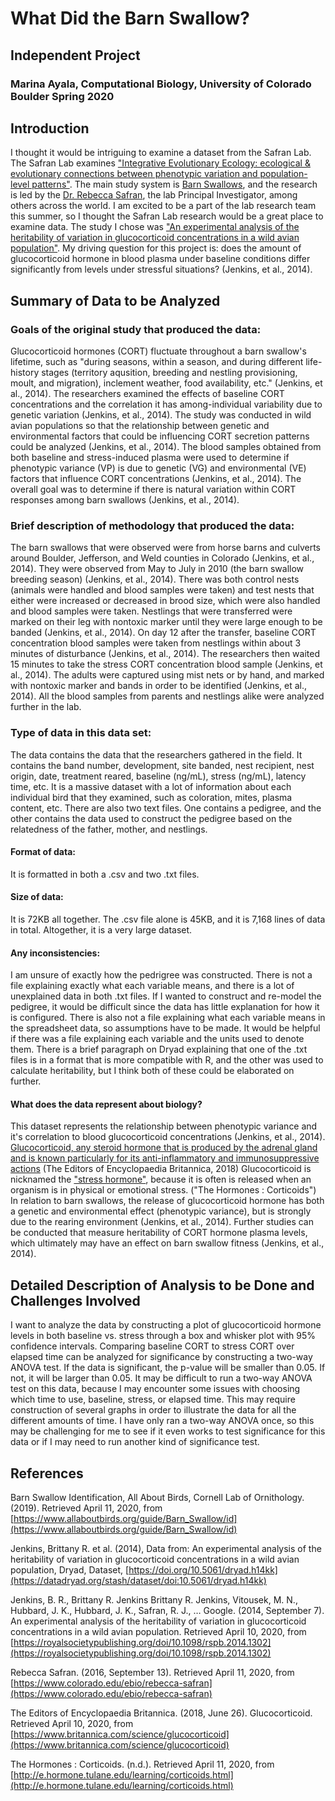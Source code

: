 # What Did the Barn Swallow?
## Independent Project 
### Marina Ayala, Computational Biology, University of Colorado Boulder Spring 2020

## Introduction
I thought it would be intriguing to examine a dataset from the Safran Lab. The Safran Lab examines ["Integrative Evolutionary Ecology: ecological & evolutionary connections between phenotypic variation and population-level patterns"](http://www.safran-lab.com/). The main study system is [Barn Swallows](https://www.allaboutbirds.org/guide/Barn_Swallow/id), and the research is led by the [Dr. Rebecca Safran](https://www.colorado.edu/ebio/rebecca-safran), the lab Principal Investigator, among others across the world. I am excited to be a part of the lab research team this summer, so I thought the Safran Lab research would be a great place to examine data. The study I chose was ["An experimental analysis of the heritability of variation in glucocorticoid concentrations in a wild avian population"](https://royalsocietypublishing.org/doi/10.1098/rspb.2014.1302). My driving question for this project is: does the amount of glucocorticoid hormone in blood plasma under baseline conditions differ significantly from levels under stressful situations?
(Jenkins, et al., 2014). 

## Summary of Data to be Analyzed
### Goals of the original study that produced the data:
Glucocorticoid hormones (CORT) fluctuate throughout a barn swallow's lifetime, such as "during seasons, within a season, and during different life-history stages (territory aqusition, breeding and nestling provisioning, moult, and migration), inclement weather, food availability, etc." (Jenkins, et al., 2014). The researchers examined the effects of baseline CORT concentrations and the correlation it has among-individual variability due to genetic variation (Jenkins, et al., 2014). The study was conducted in wild avian populations so that the relationship between genetic and environmental factors that could be influencing CORT secretion patterns could be analyzed (Jenkins, et al., 2014). The blood samples obtained from both baseline and stress-induced plasma were used to determine if phenotypic variance (VP) is due to genetic (VG) and environmental (VE) factors that influence CORT concentrations (Jenkins, et al., 2014). The overall goal was to determine if there is natural variation within CORT responses among barn swallows (Jenkins, et al., 2014). 
### Brief description of methodology that produced the data:
The barn swallows that were observed were from horse barns and culverts around Boulder, Jefferson, and Weld counties in Colorado (Jenkins, et al., 2014). They were observed from May to July in 2010 (the barn swallow breeding season) (Jenkins, et al., 2014). There was both control nests (animals were handled and blood samples were taken) and test nests that either were increased or decreased in brood size, which were also handled and blood samples were taken. Nestlings that were transferred were marked on their leg with nontoxic marker until they were large enough to be banded  (Jenkins, et al., 2014). On day 12 after the transfer, baseline CORT concentration blood samples were taken from nestlings within about 3 minutes of disturbance (Jenkins, et al., 2014). The researchers then waited 15 minutes to take the stress CORT concentration blood sample (Jenkins, et al., 2014). The adults were captured using mist nets or by hand, and marked with nontoxic marker and bands in order to be identified (Jenkins, et al., 2014). All the blood samples from parents and nestlings alike were analyzed further in the lab.
### Type of data in this data set:
The data contains the data that the researchers gathered in the field. It contains the band number, development, site banded, nest recipient, nest origin, date, treatment reared, baseline (ng/mL), stress (ng/mL), latency time, etc. It is a massive dataset with a lot of information about each individual bird that they examined, such as coloration, mites, plasma content, etc. There are also two text files. One contains a pedigree, and the other contains the data used to construct the pedigree based on the relatedness of the father, mother, and nestlings. 
#### Format of data:
It is formatted in both a .csv and two .txt files.
#### Size of data: 
It is 72KB all together. The .csv file alone is 45KB, and it is 7,168 lines of data in total. Altogether, it is a very large dataset.
#### Any inconsistencies:
I am unsure of exactly how the pedrigree was constructed. There is not a file explaining exactly what each variable means, and there is a lot of unexplained data in both .txt files. If I wanted to construct and re-model the pedigree, it would be difficult since the data has little explanation for how it is configured. There is also not a file explaining what each variable means in the spreadsheet data, so assumptions have to be made. It would be helpful if there was a file explaining each variable and the units used to denote them. There is a brief paragraph on Dryad explaining that one of the .txt files is in a format that is more compatible with R, and the other was used to calculate heritability, but I think both of these could be elaborated on further. 
#### What does the data represent about biology?
This dataset represents the relationship between phenotypic variance and it's correlation to blood glucocorticoid concentrations (Jenkins, et al., 2014). [Glucocorticoid, any steroid hormone that is produced by the adrenal gland and is known particularly for its anti-inflammatory and immunosuppressive actions](https://www.britannica.com/science/glucocorticoid) (The Editors of Encyclopaedia Britannica, 2018) Glucocorticoid is nicknamed the ["stress hormone"](http://e.hormone.tulane.edu/learning/corticoids.html), because it is often is released when an organism is in physical or emotional stress. ("The Hormones : Corticoids") In relation to barn swallows, the release of glucocorticoid hormone has both a genetic and environmental effect (phenotypic variance), but is strongly due to the rearing environment (Jenkins, et al., 2014). Further studies can be conducted that measure heritability of CORT hormone plasma levels, which ultimately may have an effect on barn swallow fitness (Jenkins, et al., 2014).

## Detailed Description of Analysis to be Done and Challenges Involved
I want to analyze the data by constructing a plot of glucocorticoid hormone levels in both baseline vs. stress through a box and whisker plot with 95% confidence intervals. Comparing baseline CORT to stress CORT over elapsed time can be analyzed for significance by constructing a two-way ANOVA test. If the data is significant, the p-value will be smaller than 0.05. If not, it will be larger than 0.05. It may be difficult to run a two-way ANOVA test on this data, because I may encounter some issues with choosing which time to use, baseline, stress, or elapsed time. This may require construction of several graphs in order to illustrate the data for all the different amounts of time. I have only ran a two-way ANOVA once, so this may be challenging for me to see if it even works to test significance for this data or if I may need to run another kind of significance test. 

## References
Barn Swallow Identification, All About Birds, Cornell Lab of Ornithology. (2019). Retrieved April 11, 2020, from [https://www.allaboutbirds.org/guide/Barn_Swallow/id](https://www.allaboutbirds.org/guide/Barn_Swallow/id)

Jenkins, Brittany R. et al. (2014), Data from: An experimental analysis of the heritability of variation in glucocorticoid concentrations in a wild avian population, Dryad, Dataset, [https://doi.org/10.5061/dryad.h14kk](https://datadryad.org/stash/dataset/doi:10.5061/dryad.h14kk)

Jenkins, B. R., Brittany R. Jenkins Brittany R. Jenkins, Vitousek, M. N., Hubbard, J. K., Hubbard, J. K., Safran, R. J., … Google. (2014, September 7). An experimental analysis of the heritability of variation in glucocorticoid concentrations in a wild avian population. Retrieved April 10, 2020, from [https://royalsocietypublishing.org/doi/10.1098/rspb.2014.1302](https://royalsocietypublishing.org/doi/10.1098/rspb.2014.1302)

Rebecca Safran. (2016, September 13). Retrieved April 11, 2020, from [https://www.colorado.edu/ebio/rebecca-safran](https://www.colorado.edu/ebio/rebecca-safran)

The Editors of Encyclopaedia Britannica. (2018, June 26). Glucocorticoid. Retrieved April 10, 2020, from [https://www.britannica.com/science/glucocorticoid](https://www.britannica.com/science/glucocorticoid)

The Hormones : Corticoids. (n.d.). Retrieved April 11, 2020, from [http://e.hormone.tulane.edu/learning/corticoids.html](http://e.hormone.tulane.edu/learning/corticoids.html)

